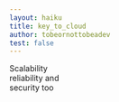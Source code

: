 ```yaml
---
layout: haiku
title: key_to_cloud
author: tobeornottobeadev
test: false
---
```


Scalability<br>
reliability and<br>
security too<br>
